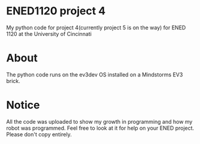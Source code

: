 # ENED1120 project 4 

My python code for project 4(currently project 5 is on the way) for ENED 1120 at the University of Cincinnati

# About
The python code runs on the ev3dev OS installed on a Mindstorms EV3 brick. 

# Notice
All the code was uploaded to show my growth in programming and how my robot was programmed. Feel free to look at it for help on your ENED project.
Please don't copy entirely.
